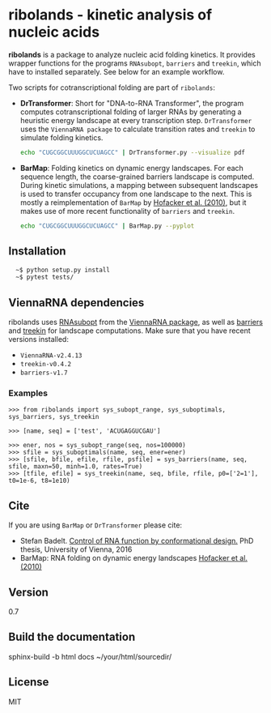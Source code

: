 # ribolands - kinetic analysis of nucleic acids

**ribolands** is a package to analyze nucleic acid folding kinetics. It
provides wrapper functions for the programs `RNAsubopt`, `barriers` and
`treekin`, which have to installed separately. See below for an example
workflow.

Two scripts for cotranscriptional folding are part of `ribolands`: 

  * **DrTransformer**: Short for "DNA-to-RNA Transformer", the program
    computes cotranscriptional folding of larger RNAs by generating a
    heuristic energy landscape at every transcription step.  `DrTransformer`
    uses the `ViennaRNA package` to calculate transition rates and `treekin` to
    simulate folding kinetics.
    ```sh
    echo "CUGCGGCUUUGGCUCUAGCC" | DrTransformer.py --visualize pdf
    ```

  * **BarMap**: Folding kinetics on dynamic energy landscapes. For each
    sequence length, the coarse-grained barriers landscape is computed. During
    kinetic simulations, a mapping between subsequent landscapes is used to
    transfer occupancy from one landscape to the next. This is mostly a
    reimplementation of `BarMap` by [Hofacker et al. (2010)], but it makes use
    of more recent functionality of `barriers` and `treekin`.
    ```sh
    echo "CUGCGGCUUUGGCUCUAGCC" | BarMap.py --pyplot
    ```

## Installation
```sh
  ~$ python setup.py install
  ~$ pytest tests/
```

## ViennaRNA dependencies
ribolands uses [RNAsubopt] from the [ViennaRNA package], as well as [barriers]
and [treekin] for landscape computations. Make sure that you have recent
versions installed: 
 - `ViennaRNA-v2.4.13`
 - `treekin-v0.4.2`
 - `barriers-v1.7` 

### Examples
```
>>> from ribolands import sys_subopt_range, sys_suboptimals, sys_barriers, sys_treekin

>>> [name, seq] = ['test', 'ACUGAGGUCGAU']

>>> ener, nos = sys_subopt_range(seq, nos=100000)
>>> sfile = sys_suboptimals(name, seq, ener=ener)
>>> [sfile, bfile, efile, rfile, psfile] = sys_barriers(name, seq, sfile, maxn=50, minh=1.0, rates=True)
>>> [tfile, efile] = sys_treekin(name, seq, bfile, rfile, p0=['2=1'], t0=1e-6, t8=1e10)
```

## Cite
If you are using `BarMap` or `DrTransformer` please cite: 
  - Stefan Badelt. [Control of RNA function by conformational design.] PhD thesis, University of Vienna, 2016
  - BarMap: RNA folding on dynamic energy landscapes [Hofacker et al. (2010)] 
 
## Version
0.7

## Build the documentation
  sphinx-build -b html docs ~/your/html/sourcedir/

## License
MIT

[//]: References
[Hofacker et al. (2010)]: <http://dx.doi.org/10.1261%2Frna.2093310>
[Flamm et al. (2001)]: <http://rnajournal.cshlp.org/content/7/2/254.short>

[ViennaRNA package]: <http://www.tbi.univie.ac.at/RNA>
[RNAsubopt]: <http://www.tbi.univie.ac.at/RNA/RNAsubopt.1.html>
[barriers]: <http://www.tbi.univie.ac.at/RNA/Barriers>
[treekin]: <http://www.tbi.univie.ac.at/RNA/Treekin>

[Control of RNA function by conformational design.]: <http://www.tbi.univie.ac.at/newpapers/pdfs/TBI-t-2016-1.pdf>

[ribolands]: <https://www.tbi.univie.ac.at/RNA/ribolands>

